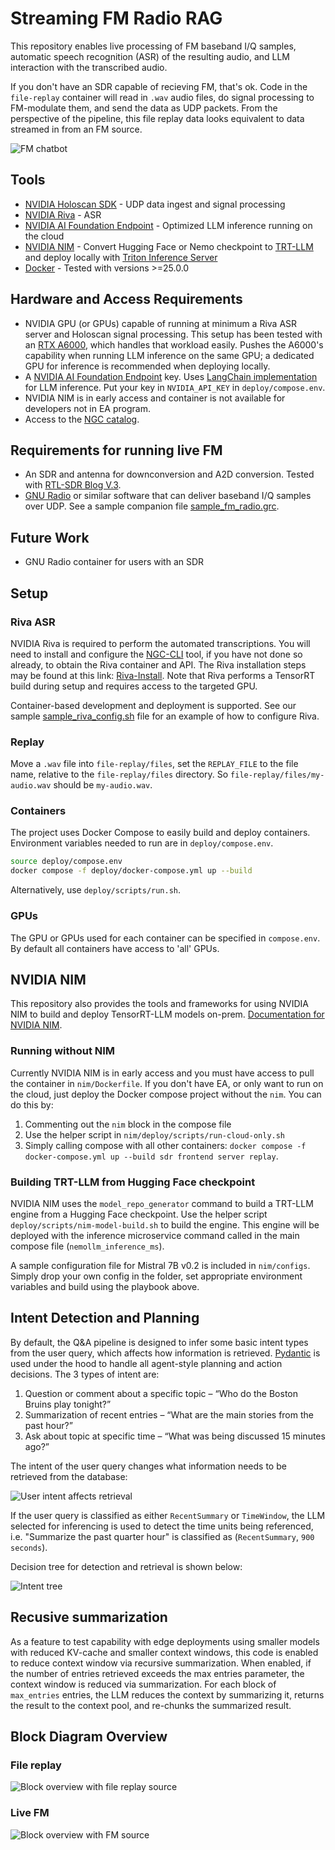 # Streaming FM Radio RAG
This repository enables live processing of FM baseband I/Q samples, automatic speech recognition (ASR) of the resulting audio, and LLM interaction with the transcribed audio.

If you don't have an SDR capable of recieving FM, that's ok. Code in the `file-replay` container will read in `.wav` audio files, do signal processing to FM-modulate them, and send the data as UDP packets. From the perspective of the pipeline, this file replay data looks equivalent to data streamed in from an FM source.

![FM chatbot](docs/imgs/chatbot.jpg)

## Tools
- [NVIDIA Holoscan SDK](https://developer.nvidia.com/holoscan-sdk) - UDP data ingest and signal processing
- [NVIDIA Riva](https://www.nvidia.com/en-us/ai-data-science/products/riva/) - ASR
- [NVIDIA AI Foundation Endpoint](https://www.nvidia.com/en-us/ai-data-science/foundation-models/) - Optimized LLM inference running on the cloud
- [NVIDIA NIM](https://developer.nvidia.com/docs/nemo-microservices/inference/overview.html) - Convert Hugging Face or Nemo checkpoint to [TRT-LLM](https://github.com/NVIDIA/TensorRT-LLM) and deploy locally with [Triton Inference Server](https://developer.nvidia.com/triton-inference-server)
- [Docker](https://docker.com) - Tested with versions >=25.0.0

## Hardware and Access Requirements
- NVIDIA GPU (or GPUs) capable of running at minimum a Riva ASR server and Holoscan signal processing. This setup has been tested with an [RTX A6000](https://www.nvidia.com/en-us/design-visualization/rtx-a6000/), which handles that workload easily. Pushes the A6000's capability when running LLM inference on the same GPU; a dedicated GPU for inference is recommended when deploying locally.
- A [NVIDIA AI Foundation Endpoint](https://www.nvidia.com/en-us/ai-data-science/foundation-models/) key. Uses [LangChain implementation](https://python.langchain.com/docs/integrations/chat/nvidia_ai_endpoints) for LLM inference. Put your key in `NVIDIA_API_KEY` in `deploy/compose.env`.
- NVIDIA NIM is in early access and container is not available for developers not in EA program.
- Access to the [NGC catalog](https://catalog.ngc.nvidia.com/).

## Requirements for running live FM
- An SDR and antenna for downconversion and A2D conversion. Tested with [RTL-SDR Blog V.3](https://www.rtl-sdr.com/rtl-sdr-blog-v-3-dongles-user-guide/).
- [GNU Radio](https://www.gnuradio.org/) or similar software that can deliver baseband I/Q samples over UDP. See a sample companion file [sample_fm_radio.grc](docs/samples/sample_fm_radio.grc).

## Future Work
- GNU Radio container for users with an SDR

## Setup
### Riva ASR
NVIDIA Riva is required to perform the automated transcriptions. You will need to install and configure the [NGC-CLI](https://ngc.nvidia.com/setup/installers/cli) tool, if you have not done so already, to obtain the Riva container and API. The Riva installation steps may be found at this link: [Riva-Install](https://docs.nvidia.com/deeplearning/riva/user-guide/docs/quick-start-guide.html). Note that Riva performs a TensorRT build during setup and requires access to the targeted GPU.

Container-based development and deployment is supported. See our sample [sample_riva_config.sh](docs/samples/sample_riva_config.sh) file for an example of how to configure Riva.

### Replay
Move a `.wav` file into `file-replay/files`, set the `REPLAY_FILE` to the file name, relative to the `file-replay/files` directory. So `file-replay/files/my-audio.wav` should be `my-audio.wav`.

### Containers
The project uses Docker Compose to easily build and deploy containers. Environment variables needed to run are in `deploy/compose.env`.

```bash
source deploy/compose.env
docker compose -f deploy/docker-compose.yml up --build
```

Alternatively, use `deploy/scripts/run.sh`.

### GPUs
The GPU or GPUs used for each container can be specified in `compose.env`. By default all containers have access to 'all' GPUs.

## NVIDIA NIM
This repository also provides the tools and frameworks for using NVIDIA NIM to build and deploy TensorRT-LLM models on-prem. [Documentation for NVIDIA NIM](https://developer.nvidia.com/docs/nemo-microservices/inference/overview.html).

### Running without NIM
Currently NVIDIA NIM is in early access and you must have access to pull the container in `nim/Dockerfile`. If you don't have EA, or only want to run on the cloud, just deploy the Docker compose project without the `nim`. You can do this by:
1) Commenting out the `nim` block in the compose file
2) Use the helper script in `nim/deploy/scripts/run-cloud-only.sh`
3) Simply calling compose with all other containers: `docker compose -f docker-compose.yml up --build sdr frontend server replay`.

### Building TRT-LLM from Hugging Face checkpoint
NVIDIA NIM uses the `model_repo_generator` command to build a TRT-LLM engine from a Hugging Face checkpoint. Use the helper script `deploy/scripts/nim-model-build.sh` to build the engine. This engine will be deployed with the inference microservice command called in the main compose file (`nemollm_inference_ms`).

A sample configuration file for Mistral 7B v0.2 is included in `nim/configs`. Simply drop your own config in the folder, set appropriate environment variables and build using the playbook above.

## Intent Detection and Planning
By default, the Q&A pipeline is designed to infer some basic intent types from the user query, which affects how information is retrieved. [Pydantic](https://docs.pydantic.dev/latest/) is used under the hood to handle all agent-style planning and action decisions. The 3 types of intent are:
1. Question or comment about a specific topic – “Who do the Boston Bruins play tonight?”
2. Summarization of recent entries – “What are the main stories from the past hour?”
3. Ask about topic at specific time – “What was being discussed 15 minutes ago?”

The intent of the user query changes what information needs to be retrieved from the database:

![User intent affects retrieval](docs/imgs/intent-retrieval.jpg)

If the user query is classified as either `RecentSummary` or `TimeWindow`, the LLM selected for inferencing is used to detect the time units being referenced, i.e. "Summarize the past quarter hour" is classified as (`RecentSummary`, `900 seconds`).

Decision tree for detection and retrieval is shown below:

![Intent tree](docs/imgs/intent-tree.jpg)

## Recusive summarization
As a feature to test capability with edge deployments using smaller models with reduced KV-cache and smaller context windows, this code is enabled to reduce context window via recursive summarization. When enabled, if the number of entries retrieved exceeds the max entries parameter, the context window is reduced via summarization. For each block of `max_entries` entries, the LLM reduces the context by summarizing it, returns the result to the context pool, and re-chunks the summarized result.

## Block Diagram Overview
### File replay
![Block overview with file replay source](docs/imgs/high-level-replay-overview.jpg)
### Live FM
![Block overview with FM source](docs/imgs/high-level-overview.jpg)